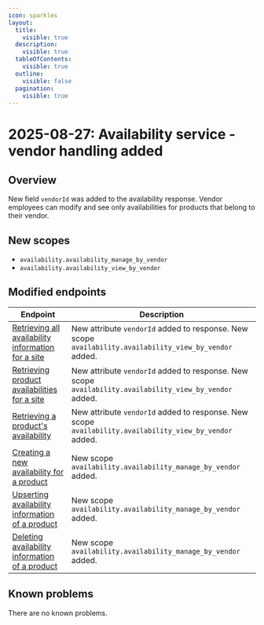 ```yaml
---
icon: sparkles
layout:
  title:
    visible: true
  description:
    visible: true
  tableOfContents:
    visible: true
  outline:
    visible: false
  pagination:
    visible: true
---
```


# 2025-08-27: Availability service - vendor handling added

## Overview

New field `vendorId` was added to the availability response. Vendor employees can modify and see only availabilities for products that belong to their vendor.

## New scopes
- `availability.availability_manage_by_vendor`
- `availability.availability_view_by_vendor`

## Modified endpoints

| Endpoint                                                                                                                                                                                                                  | Description                   |
|---------------------------------------------------------------------------------------------------------------------------------------------------------------------------------------------------------------------------|-------------------------------|
| [Retrieving all availability information for a site](https://developer.emporix.io/api-references/api-guides-and-references/orders/availability/api-reference/availabilities#get-availability-tenant-availability-site-site)                                        | New attribute `vendorId` added to response. New scope `availability.availability_view_by_vendor` added. |
| [Retrieving product availabilities for a site](https://developer.emporix.io/api-references/api-guides-and-references/orders/availability/api-reference/availabilities#post-availability-tenant-availability-search)                                                   | New attribute `vendorId` added to response. New scope `availability.availability_view_by_vendor` added. |
| [Retrieving a product's availability](https://developer.emporix.io/api-references/api-guides-and-references/orders/availability/api-reference/availabilities#get-availability-tenant-availability-productid-site)                                                                  | New attribute `vendorId` added to response. New scope `availability.availability_view_by_vendor` added. |
| [Creating a new availability for a product](https://developer.emporix.io/api-references/api-guides-and-references/orders/availability/api-reference/availabilities#post-availability-tenant-availability-productid-site)                                                               | New scope `availability.availability_manage_by_vendor` added. |
| [Upserting availability information of a product](https://developer.emporix.io/api-references/api-guides-and-references/orders/availability/api-reference/availabilities#put-availability-tenant-availability-productid-site)                                                       | New scope `availability.availability_manage_by_vendor` added. |
| [Deleting availability information of a product](https://developer.emporix.io/api-references/api-guides-and-references/orders/availability/api-reference/availabilities#delete-availability-tenant-availability-productid-site)                                                     | New scope `availability.availability_manage_by_vendor` added. |

## Known problems

There are no known problems.
